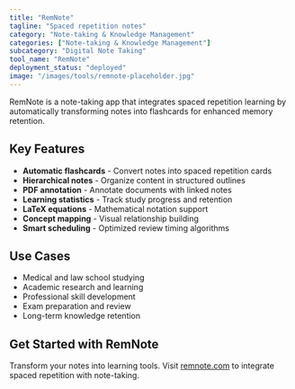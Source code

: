 ```yaml
---
title: "RemNote"
tagline: "Spaced repetition notes"
category: "Note-taking & Knowledge Management"
categories: ["Note-taking & Knowledge Management"]
subcategory: "Digital Note Taking"
tool_name: "RemNote"
deployment_status: "deployed"
image: "/images/tools/remnote-placeholder.jpg"
---
```

RemNote is a note-taking app that integrates spaced repetition learning by automatically transforming notes into flashcards for enhanced memory retention.

## Key Features

- **Automatic flashcards** - Convert notes into spaced repetition cards
- **Hierarchical notes** - Organize content in structured outlines
- **PDF annotation** - Annotate documents with linked notes
- **Learning statistics** - Track study progress and retention
- **LaTeX equations** - Mathematical notation support
- **Concept mapping** - Visual relationship building
- **Smart scheduling** - Optimized review timing algorithms

## Use Cases

- Medical and law school studying
- Academic research and learning
- Professional skill development
- Exam preparation and review
- Long-term knowledge retention

## Get Started with RemNote

Transform your notes into learning tools. Visit [remnote.com](https://www.remnote.com) to integrate spaced repetition with note-taking.